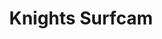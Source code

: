 ---
layout: child_layout/surfcams
title: Knights Surfcam
permalink: /surfcams/knights/unpaid/
user_type: unpaid
theme: theme-unpaid
---